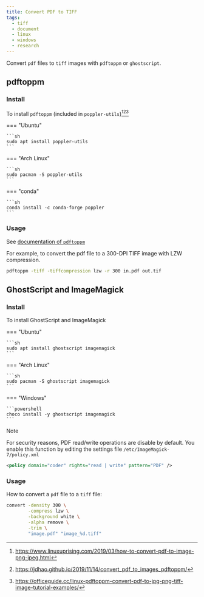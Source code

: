 ```yaml
---
title: Convert PDF to TIFF
tags:
  - tiff
  - document
  - linux
  - windows
  - research
---
```


Convert `pdf` files to `tiff` images with `pdftoppm` or `ghostscript`.

## pdftoppm

[^2]: https://www.linuxuprising.com/2019/03/how-to-convert-pdf-to-image-png-jpeg.html
[^3]: https://jdhao.github.io/2019/11/14/convert_pdf_to_images_pdftoppm/
[^4]: https://officeguide.cc/linux-pdftoppm-convert-pdf-to-jpg-png-tiff-image-tutorial-examples/

### Install

To install `pdftoppm` (included in `poppler-utils`)[^2][^3][^4]

=== "Ubuntu"

    ```sh
    sudo apt install poppler-utils
    ```

=== "Arch Linux"

    ```sh
    sudo pacman -S poppler-utils
    ```

=== "conda"

    ```sh
    conda install -c conda-forge poppler
    ```

### Usage

See [documentation of `pdftoppm`](https://www.mankier.com/1/pdftoppm)

For example, to convert the pdf file to a 300-DPI TIFF image with LZW compression.

```sh
pdftoppm -tiff -tiffcompression lzw -r 300 in.pdf out.tif
```

## GhostScript and ImageMagick

### Install

To install GhostScript and ImageMagick

=== "Ubuntu"

    ```sh
    sudo apt install ghostscript imagemagick
    ```

=== "Arch Linux"

    ```sh
    sudo pacman -S ghostscript imagemagick
    ```

=== "Windows"

    ```powershell
    choco install -y ghostscript imagemagick
    ```

> [!note]
> For security reasons, PDF read/write operations are disable by default. You enable this function by editing the settings file `/etc/ImageMagick-7/policy.xml`
> ```xml title="/etc/ImageMagick-7/policy.xml"
> <policy domain="coder" rights="read | write" pattern="PDF" />
> ```

### Usage

How to convert a `pdf` file to a `tiff` file:

```sh
convert -density 300 \
        -compress lzw \
        -background white \
        -alpha remove \
        -trim \
        "image.pdf" "image_%d.tiff"
```
